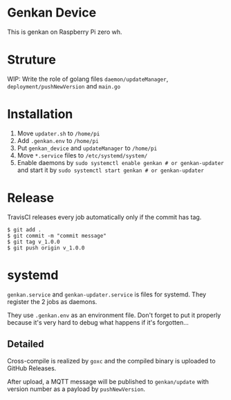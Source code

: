 # Genkan Device
This is genkan on Raspberry Pi zero wh.

# Struture
WIP: Write the role of golang files `daemon/updateManager`, `deployment/pushNewVersion` and `main.go`

# Installation
1. Move `updater.sh` to `/home/pi`
2. Add `.genkan.env` to `/home/pi`
3. Put `genkan_device` and `updateManager` to `/home/pi`
4. Move `*.service` files to `/etc/systemd/system/`
5. Enable daemons by `sudo systemctl enable genkan # or genkan-updater` and start it by `sudo systemctl start genkan # or genkan-updater`

# Release
TravisCI releases every job automatically only if the commit has tag.

```
$ git add .
$ git commit -m "commit message"
$ git tag v_1.0.0
$ git push origin v_1.0.0
```

# systemd
`genkan.service` and `genkan-updater.service` is files for systemd. They register the 2 jobs as daemons.

They use `.genkan.env` as an environment file. Don't forget to put it properly because it's very hard to debug what happens if it's forgotten...

## Detailed
Cross-compile is realized by `goxc` and the compiled binary is uploaded to GitHub Releases.

After upload, a MQTT message will be published to `genkan/update` with version number as a payload by `pushNewVersion`.
